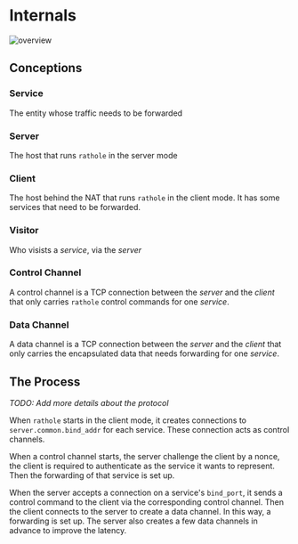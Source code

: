 # Internals

![overview](./img/overview.png)

## Conceptions
### Service
The entity whose traffic needs to be forwarded

### Server
The host that runs `rathole` in the server mode

### Client
The host behind the NAT that runs `rathole` in the client mode. It has some services that need to be forwarded.

### Visitor
Who visists a *service*, via the *server*

### Control Channel
A control channel is a TCP connection between the *server* and the *client* that only carries `rathole` control commands for one *service*.

### Data Channel

A data channel is a TCP connection between the *server* and the *client* that only carries the encapsulated data that needs forwarding for one *service*.

## The Process

*TODO: Add more details about the protocol*

When `rathole` starts in the client mode, it creates connections to `server.common.bind_addr` for each service. These connection acts as control channels.

When a control channel starts, the server challenge the client by a nonce, the client is required to authenticate as the service it wants to represent. Then the forwarding of that service is set up.

When the server accepts a connection on a service's `bind_port`, it sends a control command to the client via the corresponding control channel. Then the client connects to the server to create a data channel. In this way, a forwarding is set up. The server also creates a few data channels in advance to improve the latency.

